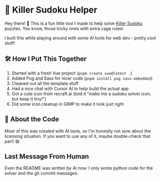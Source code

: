 # 🧩 Killer Sudoku Helper

Hey there! 👋 This is a fun little tool I made to help solve [Killer Sudoku](https://sudoku.com/killer) puzzles. You know, those tricky ones with extra cage rules!

I built this while playing around with some AI tools for web dev - pretty cool stuff!

## 🛠️ How I Put This Together

1. Started with a fresh Vue project (`pnpm create vue@latest .`)
2. Added Pug and Sass for nicer code (`pnpm install pug sass-embedded`)
3. Cleaned out all the template stuff
4. Had a nice chat with Cursor AI to help build the actual app
5. Got a cute icon from recraft.ai (told it "make me a sudoku solver icon, but keep it tiny!")
6. Did some icon cleanup in GIMP to make it look just right

## 📝 About the Code

Most of this was created with AI tools, so I'm honestly not sure about the licensing situation. If you want to use any of it, maybe double-check that part! 😅

## Last Message From Human

Even the README was written by AI now. I only wrote python code for the solver and the git commit messages.
